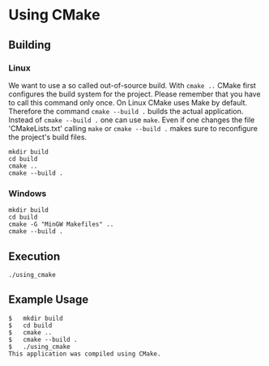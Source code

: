 # Using CMake

## Building
### Linux
We want to use a so called out-of-source build.
With `cmake ..` CMake first configures the build system for the project.
Please remember that you have to call this command only once.
On Linux CMake uses Make by default.
Therefore the command `cmake --build .` builds the actual application.
Instead of `cmake --build .` one can use `make`.
Even if one changes the file 'CMakeLists.txt' calling `make` or `cmake --build .` makes sure to reconfigure the project's build files.

    mkdir build
    cd build
    cmake ..
    cmake --build .


### Windows
    mkdir build
    cd build
    cmake -G "MinGW Makefiles" ..
    cmake --build .

## Execution
    ./using_cmake

## Example Usage
    $   mkdir build
    $   cd build
    $   cmake ..
    $   cmake --build .
    $   ./using_cmake
    This application was compiled using CMake.
